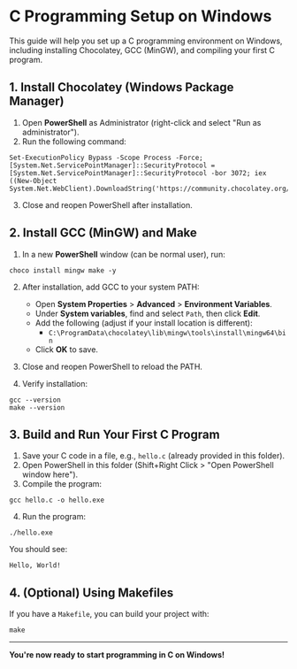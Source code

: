 # C Programming Setup on Windows

This guide will help you set up a C programming environment on Windows, including installing Chocolatey, GCC (MinGW), and compiling your first C program.

## 1. Install Chocolatey (Windows Package Manager)

1. Open **PowerShell** as Administrator (right-click and select "Run as administrator").
2. Run the following command:

```
Set-ExecutionPolicy Bypass -Scope Process -Force; [System.Net.ServicePointManager]::SecurityProtocol = [System.Net.ServicePointManager]::SecurityProtocol -bor 3072; iex ((New-Object System.Net.WebClient).DownloadString('https://community.chocolatey.org/install.ps1'))
```

3. Close and reopen PowerShell after installation.

## 2. Install GCC (MinGW) and Make

1. In a new **PowerShell** window (can be normal user), run:

```
choco install mingw make -y
```

2. After installation, add GCC to your system PATH:

   - Open **System Properties** > **Advanced** > **Environment Variables**.
   - Under **System variables**, find and select `Path`, then click **Edit**.
   - Add the following (adjust if your install location is different):
     - `C:\ProgramData\chocolatey\lib\mingw\tools\install\mingw64\bin`
   - Click **OK** to save.

3. Close and reopen PowerShell to reload the PATH.

4. Verify installation:

```
gcc --version
make --version
```

## 3. Build and Run Your First C Program

1. Save your C code in a file, e.g., `hello.c` (already provided in this folder).
2. Open PowerShell in this folder (Shift+Right Click > "Open PowerShell window here").
3. Compile the program:

```
gcc hello.c -o hello.exe
```

4. Run the program:

```
./hello.exe
```

You should see:

```
Hello, World!
```

## 4. (Optional) Using Makefiles

If you have a `Makefile`, you can build your project with:

```
make
```

---

**You're now ready to start programming in C on Windows!**
